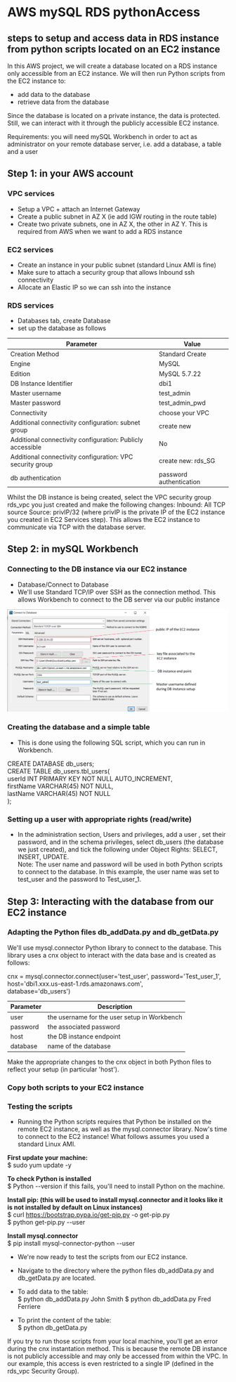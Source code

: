 # AWS mySQL RDS pythonAccess  
## steps to setup and access data in RDS instance from python scripts located on an EC2 instance  

In this AWS project, we will create a database located on a RDS instance only accessible from an EC2 instance. We will then run Python scripts from the EC2 instance to:
 * add data to the database
 * retrieve data from the database


Since the database is located on a private instance, the data is protected. Still, we can interact with it through the publicly accessible EC2 instance.

Requirements:
you will need mySQL Workbench in order to act as administrator on your remote database server, i.e. add a database, a table and a user

## Step 1: in your AWS account

### VPC services

* Setup a VPC + attach an Internet Gateway
* Create a public subnet in AZ X (ie add IGW routing in the route table)
* Create two private subnets, one in AZ X, the other in AZ Y. This is required from AWS when we want to add a RDS instance

### EC2 services

* Create an instance in your public subnet (standard Linux AMI is fine)
* Make sure to attach a security group that allows Inbound ssh connectivity
* Allocate an Elastic IP so we can ssh into the instance

### RDS services
 * Databases tab, create Database
 * set up the database as follows

 | Parameter | Value |
 | --- | --- |
 | Creation Method | Standard Create |
 | Engine | MySQL |
 | Edition | MySQL 5.7.22 |
 | DB Instance Identifier | dbi1 |
 | Master username | test_admin |
 | Master password | test_admin_pwd |
 | Connectivity | choose your VPC |
 | Additional connectivity configuration: subnet group | create new |
 | Additional connectivity configuration: Publicly accessible | No |
 | Additional connectivity configuration: VPC security group | create new: rds_SG |
 | db authentication | password authentication |

Whilst the DB instance is being created, select the VPC security group rds_vpc you just created and make the following changes:
Inbound: All TCP source   Source: privIP/32 (where privIP is the private IP of the EC2 instance you created in EC2 Services step). This allows the EC2 instance to communicate via TCP with the database server.

## Step 2: in mySQL Workbench

### Connecting to the DB instance via our EC2 instance

* Database/Connect to Database
* We'll use Standard TCP/IP over SSH as the connection method. This allows Workbench to connect to the DB server via our public instance


![](workbench_rdsConnection2.png)

### Creating the database and a simple table

* This is done using the following SQL script, which you can run in Workbench.

CREATE DATABASE db_users;  
CREATE TABLE db_users.tbl_users(  
  userId INT PRIMARY KEY NOT NULL AUTO_INCREMENT,  
  firstName VARCHAR(45) NOT NULL,  
  lastName VARCHAR(45) NOT NULL  
);  


### Setting up a user with appropriate rights (read/write)

* In the administration section, Users and privileges, add a user , set their password, and in the schema privileges, select db_users (the database we just created), and tick the following under Object Rights: SELECT, INSERT, UPDATE.  
Note: The user name and password will be used in both Python scripts to connect to the database. In this example, the user name was set to test_user and the password to Test_user_1.

## Step 3: Interacting with the database from our EC2 instance

### Adapting the Python files db_addData.py and db_getData.py

We'll use mysql.connector Python library to connect to the database. This library uses a cnx object to interact with the data base and is created as follows:

cnx = mysql.connector.connect(user='test_user',       password='Test_user_1',  
host='dbi1.xxx.us-east-1.rds.amazonaws.com',  
database='db_users')

| Parameter | Description |
| --- | --- |
| user | the username for the user setup in Workbench |
| password | the associated password |
| host | the DB instance endpoint |
| database | name of the database |

Make the appropriate changes to the cnx object in both Python files to reflect your setup (in particular 'host').

### Copy both scripts to your EC2 instance

### Testing the scripts

* Running the Python scripts requires that Python be installed on the remote EC2 instance, as well as the mysql.connector library. Now's time to connect to the EC2 instance! What follows assumes you used a standard Linux AMI.

<b>First update your machine:</b>  
$ sudo yum update -y

<b>To check Python is installed </b>  
$ Python --version
if this fails, you'll need to install Python on the machine.

<b>Install pip: (this will be used to install mysql.connector and it looks like it is not installed by default on Linux instances)  </b>  
$ curl https://bootstrap.pypa.io/get-pip.py -o get-pip.py  
$ python get-pip.py --user

<b>Install mysql.connector</b>   
$ pip install mysql-connector-python --user


* We're now ready to test the scripts from our EC2 instance.

* Navigate to the directory where the python files db_addData.py and db_getData.py are located.

* To add data to the table:  
$ python db_addData.py John Smith
$ python db_addData.py Fred Ferriere

* To print the content of the table:  
$ python db_getData.py

If you try to run those scripts from your local machine, you'll get an error during the cnx instantation method. This is because the remote DB instance is not publicly accessible and may only be accessed from within the VPC. In our example, this access is even restricted to a single IP (defined in the rds_vpc Security Group).
